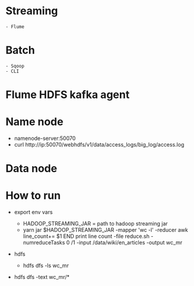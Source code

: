 # Streaming
    - Flume 

# Batch 
    - Sqoop 
    - CLI 

# Flume HDFS kafka agent 



# Name node
- namenode-server:50070
- curl http://ip:50070/webhdfs/v1/data/access_logs/big_log/access.log

# Data node 




# How to run 
- export env vars 
    - HADOOP_STREAMING_JAR = path to hadoop streaming jar 
    - yarn jar $HADOOP_STREAMING_JAR 
        -mapper 'wc -l'
        -reducer awk line_count+= $1 END print line count
        -file reduce.sh
        -numreduceTasks 0 /1 
        -input /data/wiki/en_articles 
        -output wc_mr
- hdfs 
    - hdfs dfs -ls wc_mr 

- hdfs dfs -text wc_mr/*




